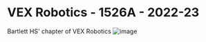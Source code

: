 # VEX Robotics - 1526A - 2022-23
Bartlett HS' chapter of VEX Robotics
![image](https://user-images.githubusercontent.com/22381008/192898341-840869e4-e3ee-46d4-b758-d8192106a498.png)
